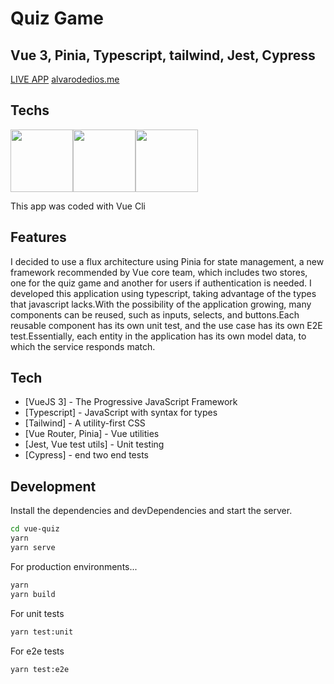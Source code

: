 # Quiz Game
## Vue 3, Pinia, Typescript, tailwind, Jest, Cypress

[LIVE APP](https://vue-quiz-tailwind.netlify.app/#/)
[alvarodedios.me](http://alvarodedios.me/)


## Techs
<img src="https://upload.wikimedia.org/wikipedia/commons/thumb/9/95/Vue.js_Logo_2.svg/1200px-Vue.js_Logo_2.svg.png" width="100" height="100" /><img src="https://pinia.vuejs.org/logo.svg" width="100" height="100" /><img src="https://upload.wikimedia.org/wikipedia/commons/thumb/4/4c/Typescript_logo_2020.svg/1200px-Typescript_logo_2020.svg.png" width="100" height="100" />

This app was coded with Vue Cli

## Features

I decided to use a flux architecture using Pinia for state management, a new framework recommended by Vue core team, which includes two stores, one for the quiz game and another for users if authentication is needed. I developed this application using typescript, taking advantage of the types that javascript lacks.With the possibility of the application growing, many components can be reused, such as inputs, selects, and buttons.Each reusable component has its own unit test, and the use case has its own E2E test.Essentially, each entity in the application has its own model data, to which the service responds match.

## Tech

- [VueJS 3] - The Progressive JavaScript Framework
- [Typescript] - JavaScript with syntax for types
- [Tailwind] - A utility-first CSS
- [Vue Router, Pinia] - Vue utilities
- [Jest, Vue test utils] - Unit testing
- [Cypress] - end two end tests

## Development

Install the dependencies and devDependencies and start the server.

```sh
cd vue-quiz
yarn 
yarn serve
```

For production environments...

```sh
yarn
yarn build
```

For unit tests

```sh
yarn test:unit
```

For e2e tests

```sh
yarn test:e2e
```